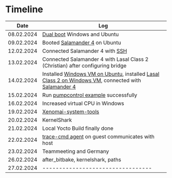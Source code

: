 # Timeline

| Date       | Log |
|------------|-------|
| 08.02.2024 | [Dual boot](resources/images/dual_boot/grub.jpg) Windows and Ubuntu |
| 09.02.2024 | Booted [Salamander 4](resources/images/yocto/sigmatek_login.png) on Ubuntu |
| 12.02.2024 | Connected Salamander 4 with [SSH](resources/images/yocto/ssh.png)  |
| 13.02.2024 | Connected Salamander 4 with Lasal Class 2 (Christian) after configuring bridge |
| 14.02.2024 | Installed [Windows VM on Ubuntu](resources/images/lasal/class2/windows_vm.png), installed [Lasal Class 2 on Windows VM](resources/images/lasal/class2/lasalclass2.png), connected with [Salamander 4](resources/images/lasal/class2/2_connected.png) |
| 15.02.2024 | Run [pumpcontrol example](resources/images/lasal/class2/pumpcontrol.png) successfully |
| 16.02.2024 | Increased virtual CPU in Windows |
| 19.02.2024 | [Xenomai-system-tools](xenomai/xenomai-system-tools.md)|
| 20.02.2024 | KernelShark |
| 21.02.2024 | Local Yocto Build finally done |
| 22.02.2024 | [trace-cmd agent](resources/images/trace-cmd/trace-cmd_agent_host_guest.png) on guest communicates with host |
| 23.02.2024 | Teammeeting and Germany |
| 26.02.2024 | after_bitbake, kernelshark, paths |
| 27.02.2024 | --------------------------------- |